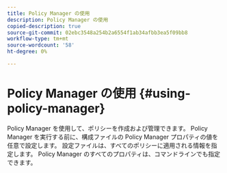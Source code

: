 ```yaml
---
title: Policy Manager の使用
description: Policy Manager の使用
copied-description: true
source-git-commit: 02ebc3548a254b2a6554f1ab34afbb3ea5f09bb8
workflow-type: tm+mt
source-wordcount: '58'
ht-degree: 0%

---
```


# Policy Manager の使用 {#using-policy-manager}

Policy Manager を使用して、ポリシーを作成および管理できます。 Policy Manager を実行する前に、構成ファイルの Policy Manager プロパティの値を任意で設定します。 設定ファイルは、すべてのポリシーに適用される情報を指定します。 Policy Manager のすべてのプロパティは、コマンドラインでも指定できます。
